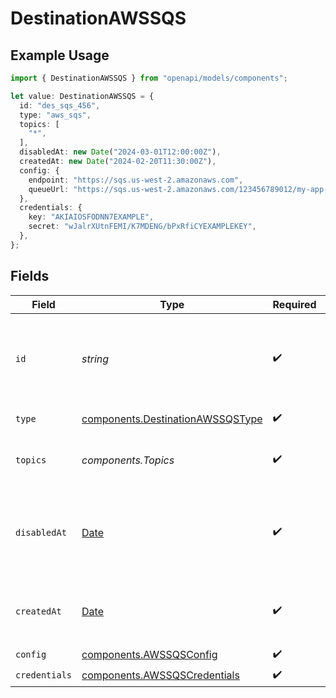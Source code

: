 # DestinationAWSSQS

## Example Usage

```typescript
import { DestinationAWSSQS } from "openapi/models/components";

let value: DestinationAWSSQS = {
  id: "des_sqs_456",
  type: "aws_sqs",
  topics: [
    "*",
  ],
  disabledAt: new Date("2024-03-01T12:00:00Z"),
  createdAt: new Date("2024-02-20T11:30:00Z"),
  config: {
    endpoint: "https://sqs.us-west-2.amazonaws.com",
    queueUrl: "https://sqs.us-west-2.amazonaws.com/123456789012/my-app-queue",
  },
  credentials: {
    key: "AKIAIOSFODNN7EXAMPLE",
    secret: "wJalrXUtnFEMI/K7MDENG/bPxRfiCYEXAMPLEKEY",
  },
};
```

## Fields

| Field                                                                                         | Type                                                                                          | Required                                                                                      | Description                                                                                   | Example                                                                                       |
| --------------------------------------------------------------------------------------------- | --------------------------------------------------------------------------------------------- | --------------------------------------------------------------------------------------------- | --------------------------------------------------------------------------------------------- | --------------------------------------------------------------------------------------------- |
| `id`                                                                                          | *string*                                                                                      | :heavy_check_mark:                                                                            | Control plane generated ID or user provided ID for the destination.                           | des_12345                                                                                     |
| `type`                                                                                        | [components.DestinationAWSSQSType](../../models/components/destinationawssqstype.md)          | :heavy_check_mark:                                                                            | Type of the destination.                                                                      | aws_sqs                                                                                       |
| `topics`                                                                                      | *components.Topics*                                                                           | :heavy_check_mark:                                                                            | "*" or an array of enabled topics.                                                            | *                                                                                             |
| `disabledAt`                                                                                  | [Date](https://developer.mozilla.org/en-US/docs/Web/JavaScript/Reference/Global_Objects/Date) | :heavy_check_mark:                                                                            | ISO Date when the destination was disabled, or null if enabled.                               | <nil>                                                                                         |
| `createdAt`                                                                                   | [Date](https://developer.mozilla.org/en-US/docs/Web/JavaScript/Reference/Global_Objects/Date) | :heavy_check_mark:                                                                            | ISO Date when the destination was created.                                                    | 2024-01-01T00:00:00Z                                                                          |
| `config`                                                                                      | [components.AWSSQSConfig](../../models/components/awssqsconfig.md)                            | :heavy_check_mark:                                                                            | N/A                                                                                           |                                                                                               |
| `credentials`                                                                                 | [components.AWSSQSCredentials](../../models/components/awssqscredentials.md)                  | :heavy_check_mark:                                                                            | N/A                                                                                           |                                                                                               |
